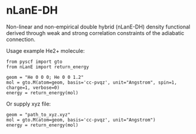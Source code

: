 # nLanE-DH
Non-linear and non-empirical double hybrid (nLanE-DH) density functional derived through weak and strong correlation constraints of the adiabatic connection.

Usage example He2+ molecule:
```
from pyscf import gto
from nLanE import return_energy

geom = "He 0 0 0; He 0 0 1.2" 
mol = gto.M(atom=geom, basis='cc-pvqz', unit="Angstrom", spin=1, charge=1, verbose=0)
energy = return_energy(mol)
```

Or supply xyz file:
```
geom = "path_to_xyz.xyz"
mol = gto.M(atom=geom, basis='cc-pvqz', unit="Angstrom")
energy = return_energy(mol)
```

